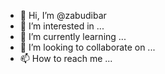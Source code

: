 - 👋 Hi, I’m @zabudibar
- 👀 I’m interested in ...
- 🌱 I’m currently learning ...
- 💞️ I’m looking to collaborate on ...
- 📫 How to reach me ...

<!---
zabudibar/zabudibar is a ✨ special ✨ repository because its `README.md` (this file) appears on your GitHub profile.
You can click the Preview link to take a look at your changes.
--->
